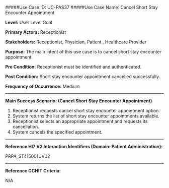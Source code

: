 #####Use Case ID: UC-PAS37
#####Use Case Name: Cancel Short Stay Encounter Appointment

**Level:**                     User Level Goal

**Primary Actors:**            Receptionist

**Stakeholders:**              Receptionist, Physician, Patient , Healthcare Provider

**Purpose:**                   The main intent of this use case is to cancel short stay encounter appointment.

**Pre Condition:**             Receptionist must be identified and authenticated.

**Post Condition:**            Short stay encounter appointment cancelled successfully.

**Frequency of Occurrence:**   Medium
__________________________________________________________
**Main Success Scenario: (Cancel Short Stay Encounter Appointment)**

1. Receptionist requests cancel short stay encounter appointment option.
2. System returns the list of short stay encounter appointments available.
3. Receptionist selects an appropriate appointment and requests its cancellation.
4. System cancels the specified appointment.

________________________________________________________________________
**Reference Hl7 V3 Interaction Identifiers (Domain: Patient Administration):**

PRPA_ST415001UV02
_______________________________________________________________
**Reference CCHIT Criteria:**

N/A




